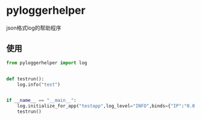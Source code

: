 # pyloggerhelper

json格式log的帮助程序

## 使用

```python
from pyloggerhelper import log


def testrun():
    log.info("test")


if __name__ == "__main__":
    log.initialize_for_app("testapp",log_level="INFO",binds={"IP":"0.0.0.0"})
    testrun()
```